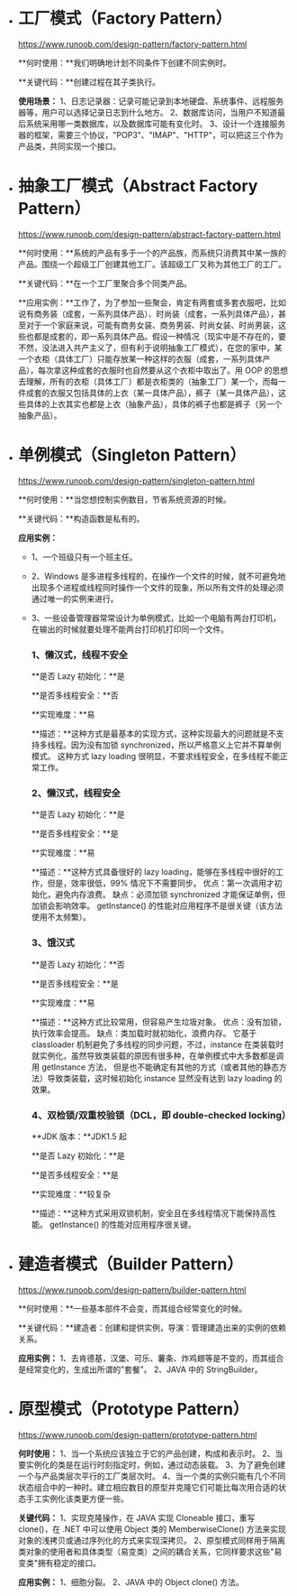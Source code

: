 - # 工厂模式（Factory Pattern）

  https://www.runoob.com/design-pattern/factory-pattern.html

  **何时使用：**我们明确地计划不同条件下创建不同实例时。

  **关键代码：**创建过程在其子类执行。

  **使用场景：** 1、日志记录器：记录可能记录到本地硬盘、系统事件、远程服务器等，用户可以选择记录日志到什么地方。 2、数据库访问，当用户不知道最后系统采用哪一类数据库，以及数据库可能有变化时。 3、设计一个连接服务器的框架，需要三个协议，"POP3"、"IMAP"、"HTTP"，可以把这三个作为产品类，共同实现一个接口。

  

- # 抽象工厂模式（Abstract Factory Pattern）

  https://www.runoob.com/design-pattern/abstract-factory-pattern.html

  **何时使用：**系统的产品有多于一个的产品族，而系统只消费其中某一族的产品。围绕一个超级工厂创建其他工厂。该超级工厂又称为其他工厂的工厂。

  **关键代码：**在一个工厂里聚合多个同类产品。

  **应用实例：**工作了，为了参加一些聚会，肯定有两套或多套衣服吧，比如说有商务装（成套，一系列具体产品）、时尚装（成套，一系列具体产品），甚至对于一个家庭来说，可能有商务女装、商务男装、时尚女装、时尚男装，这些也都是成套的，即一系列具体产品。假设一种情况（现实中是不存在的，要不然，没法进入共产主义了，但有利于说明抽象工厂模式），在您的家中，某一个衣柜（具体工厂）只能存放某一种这样的衣服（成套，一系列具体产品），每次拿这种成套的衣服时也自然要从这个衣柜中取出了。用 OOP 的思想去理解，所有的衣柜（具体工厂）都是衣柜类的（抽象工厂）某一个，而每一件成套的衣服又包括具体的上衣（某一具体产品），裤子（某一具体产品），这些具体的上衣其实也都是上衣（抽象产品），具体的裤子也都是裤子（另一个抽象产品）。

  

- # 单例模式（Singleton Pattern）

  https://www.runoob.com/design-pattern/singleton-pattern.html

  **何时使用：**当您想控制实例数目，节省系统资源的时候。

  **关键代码：**构造函数是私有的。

  **应用实例：**

  - 1、一个班级只有一个班主任。

  - 2、Windows 是多进程多线程的，在操作一个文件的时候，就不可避免地出现多个进程或线程同时操作一个文件的现象，所以所有文件的处理必须通过唯一的实例来进行。

  - 3、一些设备管理器常常设计为单例模式，比如一个电脑有两台打印机，在输出的时候就要处理不能两台打印机打印同一个文件。

    ### 1、懒汉式，线程不安全

    **是否 Lazy 初始化：**是

    **是否多线程安全：**否

    **实现难度：**易

    **描述：**这种方式是最基本的实现方式，这种实现最大的问题就是不支持多线程。因为没有加锁 synchronized，所以严格意义上它并不算单例模式。
    这种方式 lazy loading 很明显，不要求线程安全，在多线程不能正常工作。

    ### 2、懒汉式，线程安全

    **是否 Lazy 初始化：**是

    **是否多线程安全：**是

    **实现难度：**易

    **描述：**这种方式具备很好的 lazy loading，能够在多线程中很好的工作，但是，效率很低，99% 情况下不需要同步。
    优点：第一次调用才初始化，避免内存浪费。
    缺点：必须加锁 synchronized 才能保证单例，但加锁会影响效率。
    getInstance() 的性能对应用程序不是很关键（该方法使用不太频繁）。

    ### 3、饿汉式

    **是否 Lazy 初始化：**否

    **是否多线程安全：**是

    **实现难度：**易

    **描述：**这种方式比较常用，但容易产生垃圾对象。
    优点：没有加锁，执行效率会提高。
    缺点：类加载时就初始化，浪费内存。
    它基于 classloader 机制避免了多线程的同步问题，不过，instance 在类装载时就实例化，虽然导致类装载的原因有很多种，在单例模式中大多数都是调用 getInstance 方法， 但是也不能确定有其他的方式（或者其他的静态方法）导致类装载，这时候初始化 instance 显然没有达到 lazy loading 的效果。

    ### 4、双检锁/双重校验锁（DCL，即 double-checked locking）

    **JDK 版本：**JDK1.5 起

    **是否 Lazy 初始化：**是

    **是否多线程安全：**是

    **实现难度：**较复杂

    **描述：**这种方式采用双锁机制，安全且在多线程情况下能保持高性能。
    getInstance() 的性能对应用程序很关键。

- # 建造者模式（Builder Pattern）

  https://www.runoob.com/design-pattern/builder-pattern.html

  **何时使用：**一些基本部件不会变，而其组合经常变化的时候。

  **关键代码：**建造者：创建和提供实例，导演：管理建造出来的实例的依赖关系。

  **应用实例：** 1、去肯德基，汉堡、可乐、薯条、炸鸡翅等是不变的，而其组合是经常变化的，生成出所谓的"套餐"。 2、JAVA 中的 StringBuilder。

- # 原型模式（Prototype Pattern）

  https://www.runoob.com/design-pattern/prototype-pattern.html

  **何时使用：** 1、当一个系统应该独立于它的产品创建，构成和表示时。 2、当要实例化的类是在运行时刻指定时，例如，通过动态装载。 3、为了避免创建一个与产品类层次平行的工厂类层次时。 4、当一个类的实例只能有几个不同状态组合中的一种时。建立相应数目的原型并克隆它们可能比每次用合适的状态手工实例化该类更方便一些。

  **关键代码：** 1、实现克隆操作，在 JAVA 实现 Cloneable 接口，重写 clone()，在 .NET 中可以使用 Object 类的 MemberwiseClone() 方法来实现对象的浅拷贝或通过序列化的方式来实现深拷贝。 2、原型模式同样用于隔离类对象的使用者和具体类型（易变类）之间的耦合关系，它同样要求这些"易变类"拥有稳定的接口。

  **应用实例：** 1、细胞分裂。 2、JAVA 中的 Object clone() 方法。

